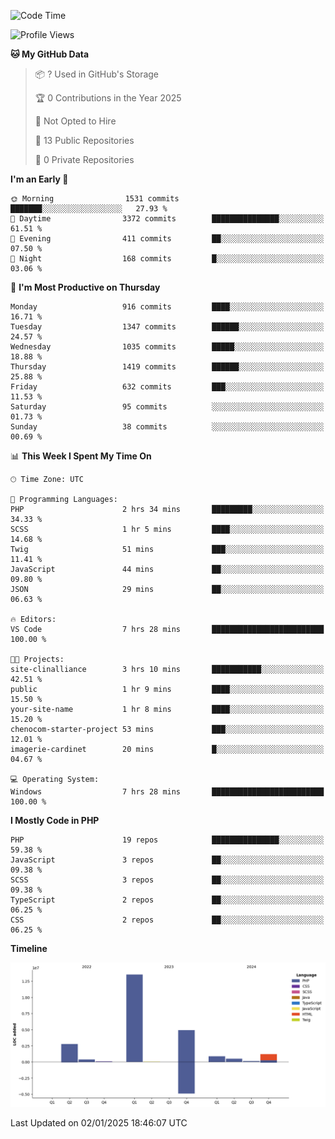 <!--START_SECTION:waka-->
![Code Time](http://img.shields.io/badge/Code%20Time-2%2C158%20hrs%2022%20mins-blue)

![Profile Views](http://img.shields.io/badge/Profile%20Views-0-blue)

**🐱 My GitHub Data** 

> 📦 ? Used in GitHub's Storage 
 > 
> 🏆 0 Contributions in the Year 2025
 > 
> 🚫 Not Opted to Hire
 > 
> 📜 13 Public Repositories 
 > 
> 🔑 0 Private Repositories 
 > 
**I'm an Early 🐤** 

```text
🌞 Morning                1531 commits        ███████░░░░░░░░░░░░░░░░░░   27.93 % 
🌆 Daytime                3372 commits        ███████████████░░░░░░░░░░   61.51 % 
🌃 Evening                411 commits         ██░░░░░░░░░░░░░░░░░░░░░░░   07.50 % 
🌙 Night                  168 commits         █░░░░░░░░░░░░░░░░░░░░░░░░   03.06 % 
```
📅 **I'm Most Productive on Thursday** 

```text
Monday                   916 commits         ████░░░░░░░░░░░░░░░░░░░░░   16.71 % 
Tuesday                  1347 commits        ██████░░░░░░░░░░░░░░░░░░░   24.57 % 
Wednesday                1035 commits        █████░░░░░░░░░░░░░░░░░░░░   18.88 % 
Thursday                 1419 commits        ██████░░░░░░░░░░░░░░░░░░░   25.88 % 
Friday                   632 commits         ███░░░░░░░░░░░░░░░░░░░░░░   11.53 % 
Saturday                 95 commits          ░░░░░░░░░░░░░░░░░░░░░░░░░   01.73 % 
Sunday                   38 commits          ░░░░░░░░░░░░░░░░░░░░░░░░░   00.69 % 
```


📊 **This Week I Spent My Time On** 

```text
🕑︎ Time Zone: UTC

💬 Programming Languages: 
PHP                      2 hrs 34 mins       █████████░░░░░░░░░░░░░░░░   34.33 % 
SCSS                     1 hr 5 mins         ████░░░░░░░░░░░░░░░░░░░░░   14.68 % 
Twig                     51 mins             ███░░░░░░░░░░░░░░░░░░░░░░   11.41 % 
JavaScript               44 mins             ██░░░░░░░░░░░░░░░░░░░░░░░   09.80 % 
JSON                     29 mins             ██░░░░░░░░░░░░░░░░░░░░░░░   06.63 % 

🔥 Editors: 
VS Code                  7 hrs 28 mins       █████████████████████████   100.00 % 

🐱‍💻 Projects: 
site-clinalliance        3 hrs 10 mins       ███████████░░░░░░░░░░░░░░   42.51 % 
public                   1 hr 9 mins         ████░░░░░░░░░░░░░░░░░░░░░   15.50 % 
your-site-name           1 hr 8 mins         ████░░░░░░░░░░░░░░░░░░░░░   15.20 % 
chenocom-starter-project 53 mins             ███░░░░░░░░░░░░░░░░░░░░░░   12.01 % 
imagerie-cardinet        20 mins             █░░░░░░░░░░░░░░░░░░░░░░░░   04.67 % 

💻 Operating System: 
Windows                  7 hrs 28 mins       █████████████████████████   100.00 % 
```

**I Mostly Code in PHP** 

```text
PHP                      19 repos            ███████████████░░░░░░░░░░   59.38 % 
JavaScript               3 repos             ██░░░░░░░░░░░░░░░░░░░░░░░   09.38 % 
SCSS                     3 repos             ██░░░░░░░░░░░░░░░░░░░░░░░   09.38 % 
TypeScript               2 repos             ██░░░░░░░░░░░░░░░░░░░░░░░   06.25 % 
CSS                      2 repos             ██░░░░░░░░░░░░░░░░░░░░░░░   06.25 % 
```



**Timeline**

![Lines of Code chart](https://raw.githubusercontent.com/tahar-elgunaoui/tahar-elgunaoui/main/assets/bar_graph.png)


 Last Updated on 02/01/2025 18:46:07 UTC
<!--END_SECTION:waka-->
